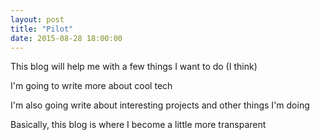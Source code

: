 ```yaml
---
layout: post
title: "Pilot"
date: 2015-08-28 18:00:00
---
```


This blog will help me with a few things I want to do (I think)

I'm going to write more about cool tech

I'm also going write about interesting projects and other things I'm doing

Basically, this blog is where I become a little more transparent
